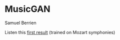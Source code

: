 # MusicGAN

Samuel Berrien

Listen this [first result](https://www.youtube.com/watch?v=DFOA3KsoO8s) (trained on Mozart symphonies)